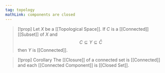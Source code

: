 ```yaml
---
tag: topology
mathLink: components are closed
---
```

>[!prop]
>Let $X$ be a [[Topological Space]]. If $C$ is a [[Connected]] [[Subset]] of $X$ and
>$$C\subseteq Y\subseteq\bar{C}$$
>then $Y$ is [[Connected]].

>[!prop] Corollary
>The [[Closure]] of a connected set is [[Connected]] and each [[Connected Component]] is [[Closed Set]].

